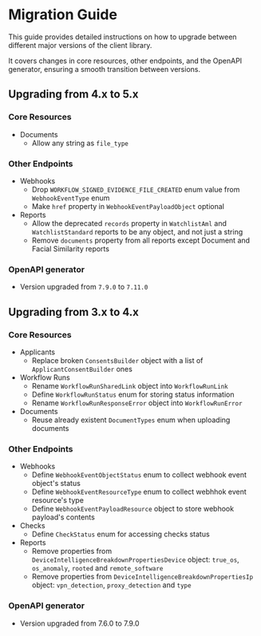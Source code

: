 # Migration Guide

This guide provides detailed instructions on how to upgrade between different
major versions of the client library.

It covers changes in core resources, other endpoints, and the OpenAPI generator,
ensuring a smooth transition between versions.

## Upgrading from 4.x to 5.x

### Core Resources

- Documents
  - Allow any string as `file_type`

### Other Endpoints

- Webhooks
  - Drop `WORKFLOW_SIGNED_EVIDENCE_FILE_CREATED` enum value from
    `WebhookEventType` enum
  - Make `href` property in `WebhookEventPayloadObject` optional
- Reports
  - Allow the deprecated `records` property in `WatchlistAml` and
    `WatchlistStandard` reports to be any object, and not just a string
  - Remove `documents` property from all reports except Document and
    Facial Similarity reports

### OpenAPI generator

- Version upgraded from `7.9.0` to `7.11.0`

## Upgrading from 3.x to 4.x

### Core Resources

- Applicants
  - Replace broken `ConsentsBuilder` object with a list of `ApplicantConsentBuilder` ones
- Workflow Runs
  - Rename `WorkflowRunSharedLink` object into `WorkflowRunLink`
  - Define `WorkflowRunStatus` enum for storing status information
  - Rename `WorkflowRunResponseError` object into `WorkflowRunError`
- Documents
  - Reuse already existent `DocumentTypes` enum when uploading documents

### Other Endpoints

- Webhooks
  - Define `WebhookEventObjectStatus` enum to collect webhook event object's status
  - Define `WebhookEventResourceType` enum to collect webhhok event resource's type
  - Define `WebhookEventPayloadResource` object to store webhook payload's contents
- Checks
  - Define `CheckStatus` enum for accessing checks status
- Reports
  - Remove properties from `DeviceIntelligenceBreakdownPropertiesDevice` object: `true_os`, `os_anomaly`, `rooted` and `remote_software`
  - Remove properties from `DeviceIntelligenceBreakdownPropertiesIp` object: `vpn_detection`, `proxy_detection` and `type`

### OpenAPI generator

- Version upgraded from 7.6.0 to 7.9.0
